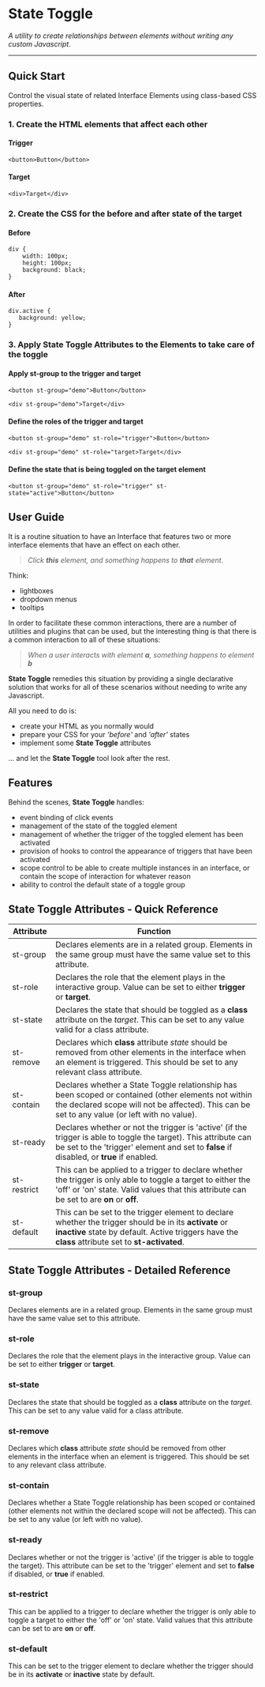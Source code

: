 # State Toggle

*A utility to create relationships between elements without writing any custom Javascript.*

----
## Quick Start
Control the visual state of related Interface Elements using class-based CSS properties.

### 1. Create the HTML elements that affect each other
#### Trigger
```
<button>Button</button>
```
#### Target
```
<div>Target</div>
```

### 2. Create the CSS for the before and after state of the target

#### Before
```
div {
    width: 100px;
    height: 100px;
    background: black;
}
```

#### After
```
div.active {
   background: yellow; 
}
```

### 3. Apply State Toggle Attributes to the Elements to take care of the toggle
#### Apply st-group to the trigger and target

```
<button st-group="demo">Button</button>
```

```
<div st-group="demo">Target</div>
```

#### Define the roles of the trigger and target
```
<button st-group="demo" st-role="trigger">Button</button>
```

```
<div st-group="demo" st-role="target>Target</div>
```

#### Define the state that is being toggled on the target element
```
<button st-group="demo" st-role="trigger" st-state="active">Button</button>
```


## User Guide

It is a routine situation to have an Interface that features two or more interface elements that have an effect on each other.

> *Click __this__ element, and something happens to __that__ element.*

Think: 

* lightboxes
* dropdown menus
* tooltips

In order to facilitate these common interactions, there are a number of utilities and plugins that can be used, but the interesting thing is that there is a common interaction to all of these situations:

> *When a user interacts with element __a__, something happens to element __b__*

 **State Toggle** remedies this situation by providing a single declarative solution that works for all of these scenarios without needing to write any Javascript.

All you need to do is:

* create your HTML as you normally would
* prepare your CSS for your *'before'* and *'after'* states
* implement some **State Toggle** attributes 

... and let the **State Toggle** tool look after the rest.

## Features

Behind the scenes, **State Toggle** handles:

* event binding of click events
* management of the state of the toggled element
* management of whether the trigger of the toggled element has been activated
* provision of hooks to control the appearance of triggers that have been activated
* scope control to be able to create multiple instances in an interface, or contain the scope of interaction for whatever reason
* ability to control the default state of a toggle group

## State Toggle Attributes - Quick Reference

Attribute | Function
--------- | --------
st-group | Declares elements are in a related group. Elements in the same group must have the same value set to this attribute.
st-role | Declares the role that the element plays in the interactive group. Value can be set to either __trigger__ or __target__.
st-state | Declares the state that should be toggled as a __class__ attribute on the *target*. This can be set to any value valid for a class attribute.
st-remove | Declares which __class__ attribute *state* should be removed from other elements in the interface when an element is triggered. This should be set to any relevant class attribute.
st-contain | Declares whether a State Toggle relationship has been scoped or contained (other elements not within the declared scope will not be affected). This can be set to any value (or left with no value).
st-ready | Declares whether or not the trigger is 'active' (if the trigger is able to toggle the target). This attribute can be set to the 'trigger' element and set to __false__ if disabled, or __true__ if enabled.
st-restrict | This can be applied to a trigger to declare whether the trigger is only able to toggle a target to either the 'off' or 'on' state. Valid values that this attribute can be set to are __on__ or __off__.
st-default | This can be set to the trigger element to declare whether the trigger should be in its __activate__ or __inactive__ state by default. Active triggers have the __class__ attribute set to __st-activated__.

## State Toggle Attributes - Detailed Reference

### st-group

Declares elements are in a related group. Elements in the same group must have the same value set to this attribute.

### st-role

Declares the role that the element plays in the interactive group. Value can be set to either __trigger__ or __target__.

### st-state

Declares the state that should be toggled as a __class__ attribute on the *target*. This can be set to any value valid for a class attribute.

### st-remove

Declares which __class__ attribute *state* should be removed from other elements in the interface when an element is triggered. This should be set to any relevant class attribute.

### st-contain

Declares whether a State Toggle relationship has been scoped or contained (other elements not within the declared scope will not be affected). This can be set to any value (or left with no value).

### st-ready

Declares whether or not the trigger is 'active' (if the trigger is able to toggle the target). This attribute can be set to the 'trigger' element and set to __false__ if disabled, or __true__ if enabled.

### st-restrict

This can be applied to a trigger to declare whether the trigger is only able to toggle a target to either the 'off' or 'on' state. Valid values that this attribute can be set to are __on__ or __off__.

### st-default

This can be set to the trigger element to declare whether the trigger should be in its __activate__ or __inactive__ state by default. 